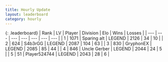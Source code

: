 ```yaml
---
title: Hourly Update
layout: leaderboard
category: hourly
---
```


{: .leaderboard}
| Rank | LV | Player | Division | Elo | Wins | Losses |
| --- | --- | --- | --- | --- | --- | --- |
| <span data-change="0">1</span> | 1071 | <span title="ID: 203132">Sparing alt</span> | LEGEND | <span data-change="0">2126</span> | <span data-change="0">34</span> | <span data-change="0">10</span> |
| <span data-change="0">2</span> | 624 | <span title="ID: 166888">S4b3rGG</span> | LEGEND | <span data-change="0">2087</span> | <span data-change="0">104</span> | <span data-change="0">63</span> |
| <span data-change="0">3</span> | 830 | <span title="ID: 315148">GryphonEX</span> | LEGEND | <span data-change="0">2085</span> | <span data-change="0">85</span> | <span data-change="0">44</span> |
| <span data-change="0">4</span> | 846 | <span title="ID: 31699">Uncle Gerber</span> | LEGEND | <span data-change="0">2044</span> | <span data-change="0">24</span> | <span data-change="0">5</span> |
| <span data-change="0">5</span> | 51 | <span title="ID: 524744">Player524744</span> | LEGEND | <span data-change="0">2043</span> | <span data-change="0">28</span> | <span data-change="0">6</span> |
